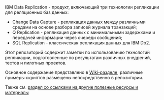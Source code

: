 IBM Data Replication - продукт, включающий три технологии репликации для реляционных баз данных:
* Change Data Capture - репликация данных между различными средами на основе разбора записей журнала транзакций;
* Q Replication - репликация данных с минимальными задержками и передачей информации через очереди сообщений;
* SQL Replication - классическая репликация данных для IBM Db2.

Этот репозиторий содержит заметки по использованию технологий репликации, подготовленные по результатам различных внедрений, тестов и пилотных проектов.

Основное содержание представлено в [Wiki-разделе](https://github.com/zinal/IIDR-Russian/wiki), различные примеры скриптов размещены непосредственно в репозитории.

Также см. [раздел со ссылками на другие полезные ресурсы и материалы](https://github.com/zinal/IIDR-Russian/wiki/UsefulLinks)
